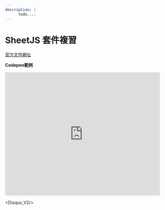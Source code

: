 ```yaml
---
description: |
      todo....
---
```


# SheetJS 套件複習

[官方文件網址](https://sheetjs.com/)



**Codepen範例**

<iframe height="400" style="width: 100%;" scrolling="no" title="SheetJS練習" src="https://codepen.io/wenhui_xiao/embed/PoNQvpq?height=265&theme-id=dark&default-tab=js,result" frameborder="no" loading="lazy" allowtransparency="true" allowfullscreen="true">
  See the Pen <a href='https://codepen.io/wenhui_xiao/pen/PoNQvpq'>SheetJS練習</a> by 蕭文暉
  (<a href='https://codepen.io/wenhui_xiao'>@wenhui_xiao</a>) on <a href='https://codepen.io'>CodePen</a>.
</iframe>


<Disqus_V2/>